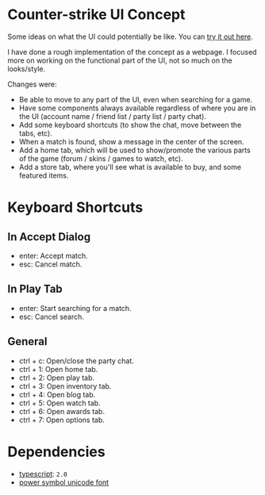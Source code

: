 # Counter-strike UI Concept #

Some ideas on what the UI could potentially be like. You can [try it out here](http://nbpt.eu/games/cs_ui/).

I have done a rough implementation of the concept as a webpage. I focused more on working on the functional part of the UI, not so much on the looks/style.

Changes were:
- Be able to move to any part of the UI, even when searching for a game.
- Have some components always available regardless of where you are in the UI (account name / friend list / party list / party chat).
- Add some keyboard shortcuts (to show the chat, move between the tabs, etc).
- When a match is found, show a message in the center of the screen.
- Add a home tab, which will be used to show/promote the various parts of the game (forum / skins / games to watch, etc).
- Add a store tab, where you'll see what is available to buy, and some featured items.


# Keyboard Shortcuts #

## In Accept Dialog #

- enter: Accept match.
- esc: Cancel match.

## In Play Tab ##

- enter: Start searching for a match.
- esc: Cancel search.

## General ##

- ctrl + c: Open/close the party chat.
- ctrl + 1: Open home tab.
- ctrl + 2: Open play tab.
- ctrl + 3: Open inventory tab.
- ctrl + 4: Open blog tab.
- ctrl + 5: Open watch tab.
- ctrl + 6: Open awards tab.
- ctrl + 7: Open options tab.


# Dependencies #

- [typescript](https://www.typescriptlang.org/): `2.0`
- [power symbol unicode font](http://unicodepowersymbol.com/)